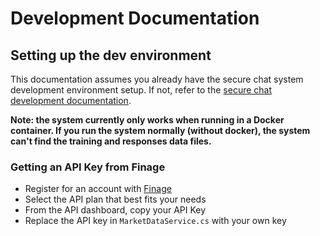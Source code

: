 # Development Documentation

## Setting up the dev environment

This documentation assumes you already have the secure chat system development environment
setup. If not, refer to the [secure chat development documentation](../Development.md).

**Note: the system currently only works when running in a Docker container. If you run the system
normally (without docker), the system can't find the training and responses data files.**

### Getting an API Key from Finage

- Register for an account with [Finage](https://finage.co.uk)
- Select the API plan that best fits your needs
- From the API dashboard, copy your API Key
- Replace the API key in `MarketDataService.cs` with your own key
